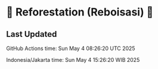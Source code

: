 
# 🌳 Reforestation (Reboisasi) 🌲

## Last Updated

GitHub Actions time: Sun May  4 08:26:20 UTC 2025

Indonesia/Jakarta time: Sun May  4 15:26:20 WIB 2025
